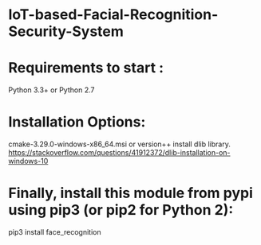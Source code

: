 # IoT-based-Facial-Recognition-Security-System

# Requirements to start : 
Python 3.3+ or Python 2.7
# Installation Options:
cmake-3.29.0-windows-x86_64.msi or version++ 
install dlib library.
https://stackoverflow.com/questions/41912372/dlib-installation-on-windows-10

# Finally, install this module from pypi using pip3 (or pip2 for Python 2):
pip3 install face_recognition